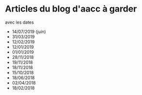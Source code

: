 # Articles du blog d'aacc à garder #
avec les dates

- 14/07/2019 (juin)
- 31/03/2019
- 12/02/2019
- 12/01/2019
- 01/01/2019
- 28/11/2018
- 19/11/2018
- 18/11/2018
- 15/10/2018
- 18/06/2018
- 02/04/2018
- 18/02/2018
